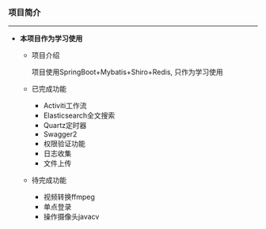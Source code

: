 ### 项目简介

---

 * **本项目作为学习使用**
    
    * 项目介绍
        
        项目使用SpringBoot+Mybatis+Shiro+Redis, 只作为学习使用

    * 已完成功能

        * Activiti工作流
        * Elasticsearch全文搜索
        * Quartz定时器
        * Swagger2
        * 权限验证功能
        * 日志收集
        * 文件上传

    * 待完成功能

        * 视频转换ffmpeg
        * 单点登录
        * 操作摄像头javacv